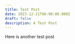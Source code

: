 ```yaml
---
title: Test Post
date: 2023-12-21T06:00:00.000Z
draft: false
description: A Test Post
---
```


Here is another test post
